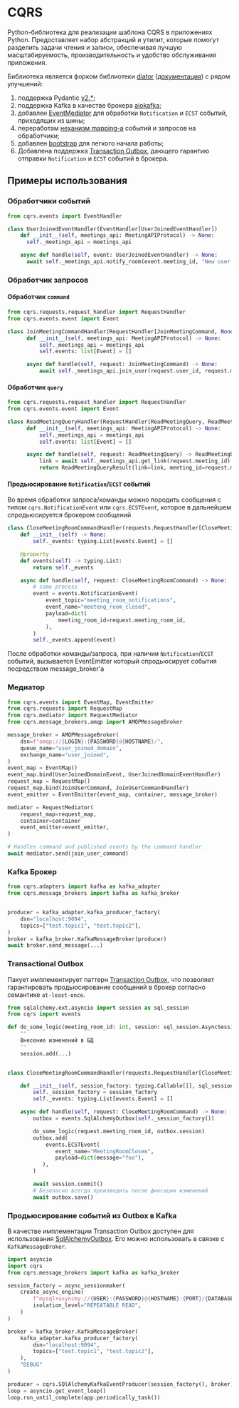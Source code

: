 # CQRS

Python-библиотека для реализации шаблона CQRS в приложениях Python. Предоставляет набор абстракций и утилит, которые
помогут разделить задачи чтения и записи, обеспечивая лучшую масштабируемость, производительность и удобство
обслуживания приложения.

Библиотека является форком
библиотеки [diator](https://github.com/akhundMurad/diator) ([документация](https://akhundmurad.github.io/diator/)) с
рядом улучшений:

1. поддержка Pydantic [v2.*](https://docs.pydantic.dev/2.8/);
2. поддержка Kafka в качестве брокера [aiokafka](https://github.com/aio-libs/aiokafka);
3. добавлен [EventMediator](https://gitlab.timeweb.net/finance/billing/cqrs/-/blob/main/src/cqrs/mediator.py#L72) для
   обработки `Notification` и `ECST` событий, приходящих из шины;
4. переработам [неханизм mapping-а](https://gitlab.timeweb.net/finance/billing/cqrs/-/blob/main/src/cqrs/requests/map.py)
событий и запросов на обработчики;
5. добавлен [bootstrap](https://gitlab.timeweb.net/finance/billing/cqrs/-/blob/main/src/cqrs/bootstrap.py) для легкого
   начала работы;
6. Добавлена поддержка [Transaction Outbox](https://microservices.io/patterns/data/transactional-outbox.html),
дающего гарантию отправки `Notification` и `ECST` событий в брокера.

## Примеры использования

### Обработчики событий

```python
from cqrs.events import EventHandler

class UserJoinedEventHandler(EventHandler[UserJoinedEventHandler])
    def __init__(self, meetings_api: MeetingAPIProtocol) -> None:
      self._meetings_api = meetings_api

    async def handle(self, event: UserJoinedEventHandler) -> None:
      await self._meetings_api.notify_room(event.meeting_id, "New user joined!")
```

### Обработчик запросов

#### Обработчик `command`

```python
from cqrs.requests.request_handler import RequestHandler
from cqrs.events.event import Event

class JoinMeetingCommandHandler(RequestHandler[JoinMeetingCommand, None])
      def __init__(self, meetings_api: MeetingAPIProtocol) -> None:
          self._meetings_api = meetings_api
          self.events: list[Event] = []

      async def handle(self, request: JoinMeetingCommand) -> None:
          await self._meetings_api.join_user(request.user_id, request.meeting_id)
```

#### Обработчик `query`

```python
from cqrs.requests.request_handler import RequestHandler
from cqrs.events.event import Event

class ReadMeetingQueryHandler(RequestHandler[ReadMeetingQuery, ReadMeetingQueryResult])
      def __init__(self, meetings_api: MeetingAPIProtocol) -> None:
          self._meetings_api = meetings_api
          self.events: list[Event] = []

      async def handle(self, request: ReadMeetingQuery) -> ReadMeetingQueryResult:
          link = await self._meetings_api.get_link(request.meeting_id)
          return ReadMeetingQueryResult(link=link, meeting_id=request.meeting_id)

```

#### Продьюсирование `Notification`/`ECST` событий

Во время обработки запроса/команды можно породить сообщения с типом `cqrs.NotificationEvent` или `cqrs.ECSTEvent`,
которое в дальнейшем спродьюсируется брокером сообщений

```python
class CloseMeetingRoomCommandHandler(requests.RequestHandler[CloseMeetingRoomCommand, None]):
    def __init__(self) -> None:
        self._events: typing.List[events.Event] = []

    @property
    def events(self) -> typing.List:
        return self._events

    async def handle(self, request: CloseMeetingRoomCommand) -> None:
        # some process
        event = events.NotificationEvent(
            event_topic="meeting_room_notifications",
            event_name="meeteng_room_closed",
            payload=dict(
                meeting_room_id=request.meeting_room_id,
            ),
        )
        self._events.append(event)
```

После обработки команды/запроса, при наличии `Notification`/`ECST` событий, вызывается EventEmitter который
спродьюсирует
события посредством message_broker'а

### Медиатор

```python
from cqrs.events import EventMap, EventEmitter
from cqrs.requests import RequestMap
from cqrs.mediator import RequestMediator
from cqrs.message_brokers.amqp import AMQPMessageBroker

message_broker = AMQPMessageBroker(
    dsn=f"amqp://{LOGIN}:{PASSWORD}@{HOSTNAME}/",
    queue_name="user_joined_domain",
    exchange_name="user_joined",
)
event_map = EventMap()
event_map.bind(UserJoinedDomainEvent, UserJoinedDomainEventHandler)
request_map = RequestMap()
request_map.bind(JoinUserCommand, JoinUserCommandHandler)
event_emitter = EventEmitter(event_map, container, message_broker)

mediator = RequestMediator(
    request_map=request_map,
    container=container
    event_emitter=event_emitter,
)

# Handles command and published events by the command handler.
await mediator.send(join_user_command)
```

### Kafka Брокер

```python
from cqrs.adapters import kafka as kafka_adapter
from cqrs.message_brokers import kafka as kafka_broker


producer = kafka_adapter.kafka_producer_factory(
    dsn="localhost:9094",
    topics=["test.topic1", "test.topic2"],
)
broker = kafka_broker.KafkaMessageBroker(producer)
await broker.send_message(...)
```

### Transactional Outbox

Пакует имплементирует паттерн [Transaction Outbox](https://microservices.io/patterns/data/transactional-outbox.html),
что позволяет гарантировать продьюсирование сообщений в брокер согласно семантике `at-least-once`.

```python
from sqlalchemy.ext.asyncio import session as sql_session
from cqrs import events

def do_some_logic(meeting_room_id: int, session: sql_session.AsyncSession):
    ""
    Внесение изменений в БД
    ""
    session.add(...)


class CloseMeetingRoomCommandHandler(requests.RequestHandler[CloseMeetingRoomCommand, None]):

    def __init__(self, session_factory: typing.Callable[[], sql_session.AsyncSession]):
        self._session_factory = session_factory
        self._events: typing.List[events.Event] = []

    async def handle(self, request: CloseMeetingRoomCommand) -> None:
        outbox = events.SqlAlchemyOutbox(self._session_factory())

        do_some_logic(request.meeting_room_id, outbox.session)
        outbox.add(
            events.ECSTEvent(
               event_name="MeetingRoomCloseв",
               payload=dict(message="foo"),
           ),
        )

        await session.commit()
        # Безопасно всегда производить после фиксации изменений
        await outbox.save()
```


### Продьюсирование событий из Outbox  в Kafka

В качестве имплементации Transaction Outbox доступен для использования [SqlAlchemyOutbox](https://gitlab.timeweb.net/finance/billing/cqrs/-/blob/main/src/cqrs/outbox/sqlalchemy.py?ref_type=heads).
Его можно использовать в связке с `KafkaMessageBroker`.
```python
import asyncio
import cqrs
from cqrs.message_brokers import kafka as kafka_broker

session_factory = async_sessionmaker(
    create_async_engine(
        f"mysql+asyncmy://{USER}:{PASSWORD}@{HOSTNAME}:{PORT}/{DATABASE}",
        isolation_level="REPEATABLE READ",
    )
)

broker = kafka_broker.KafkaMessageBroker(
    kafka_adapter.kafka_producer_factory(
        dsn="localhost:9094",
        topics=["test.topic1", "test.topic2"],
    ),
    "DEBUG"
)

producer = cqrs.SQlAlchemyKafkaEventProducer(session_factory(), broker)
loop = asyncio.get_event_loop()
loop.run_until_complete(app.periodically_task())
```
